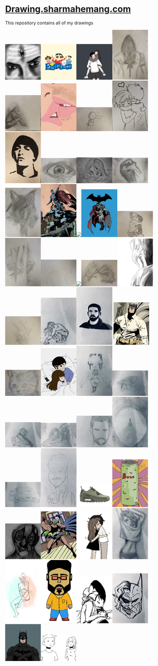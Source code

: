 # <a href="https://drawing.sharmahemang.com">Drawing.sharmahemang.com</a>
This repository contains all of my drawings

<img src="DRAWINGS/Trieye.jpeg" style="width:12vw;" ><img src="DRAWINGS/Shinchan.jpeg" style="width:12vw;"><img src="DRAWINGS/52.PNG" style="width:12vw;"><img src="DRAWINGS/4.JPG" style="width:12vw;"><img src="DRAWINGS/0.jpg" style="width:12vw;"><img src="DRAWINGS/43.PNG" style="width:12vw;"><img src="DRAWINGS/1.jpg" style="width:12vw;"><img src="DRAWINGS/2.jpg" style="width:12vw;"><img src="DRAWINGS/3.jpg" style="width:12vw;"><img src="DRAWINGS/5.JPG" style="width:12vw;"><img src="DRAWINGS/6.jpg" style="width:12vw;"><img src="DRAWINGS/7.JPG" style="width:12vw;"><img src="DRAWINGS/8.JPG" style="width:12vw;"><img src="DRAWINGS/IMG_0035.JPG" style="width:12vw;"><img src="DRAWINGS/51.PNG" style="width:12vw;"><img src="DRAWINGS/36.png" style="width:12vw;"><img src="DRAWINGS/9.JPG" style="width:12vw;"><img src="DRAWINGS/10.JPG" style="width:12vw;"><img src="DRAWINGS/11.JPG" style="width:12vw;"><img src="DRAWINGS/49.PNG" style="width:12vw;"><img src="DRAWINGS/12.JPG" style="width:12vw;"><img src="DRAWINGS/42.PNG" style="width:12vw;"><img src="DRAWINGS/13.JPG" style="width:12vw;"><img src="DRAWINGS/14.jpg" style="width:12vw;"><img src="DRAWINGS/15.jpg" style="width:12vw;">    <img src="DRAWINGS/IMG_0200.jpg" style="width:12vw;"><img src="DRAWINGS/35.jpg" style="width:12vw;"><img src="DRAWINGS/37.png" style="width:12vw;"><img src="DRAWINGS/22.jpg" style="width:12vw;"><img src="DRAWINGS/24.jpg" style="width:12vw;"><img src="DRAWINGS/25.jpg" style="width:12vw;"><img src="DRAWINGS/26.jpg" style="width:12vw;"><img src="DRAWINGS/29.jpg" style="width:12vw;"><img src="DRAWINGS/18.jpg" style="width:12vw;"><img src="DRAWINGS/19.jpg" style="width:12vw;"><img src="DRAWINGS/17.jpg" style="width:12vw;"><img src="DRAWINGS/41.jpg" style="width:12vw;"><img src="DRAWINGS/50.PNG" style="width:12vw;"><img src="DRAWINGS/Untitled 67.jpeg" style="width:12vw;"><img src="DRAWINGS/30.jpg" style="width:12vw;"><img src="DRAWINGS/38.png" style="width:12vw;"><img src="DRAWINGS/23.jpg" style="width:12vw;"><img src="DRAWINGS/31.jpg" style="width:12vw;"><img src="DRAWINGS/32.jpg" style="width:12vw;"><img src="DRAWINGS/33.jpg" style="width:12vw;"><img src="DRAWINGS/28.jpg" style="width:12vw;"><img src="DRAWINGS/40.PNG" style="width:12vw;"><img src="DRAWINGS/39.png" style="width:12vw;">
